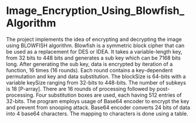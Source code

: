 # Image_Encryption_Using_Blowfish_Algorithm
The project implements the idea of encrypting and decrypting the image using BLOWFISH algorithm. 
Blowfish is a symmetric block cipher that can be used as a replacement for DES or IDEA. 
It takes a variable-length key, from 32 bits to 448 bits and generates a sub key which can be 7168 bits long. 
After generating the sub key, data is encrypted by iteration of a function, 16 times (16 rounds). 
Each round contains a key-dependent permutation and key and data substitution. 
The blockSize is 64-bits with a variable keySize ranging from 32-bits to 448-bits. 
The number of subkeys is 18 [P-array]. There are 16 rounds of processing followed by post-processing. 
Four substitution boxes are used, each having 512 entries of 32-bits. 
The program employs usage of Base64 encoder to encrypt the key and prevent from snooping attack. 
Base64 encoder converts 24 bits of data into 4 base64 characters. 
The mapping to characters is done using a table.

